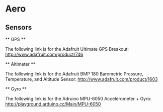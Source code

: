 Aero
====

Sensors
-------

** GPS **

The following link is for the Adafruit Ultimate GPS Breakout: 
http://www.adafruit.com/product/746

** Altimeter **

The following link is for the Adafruit BMP 180 Barometric Pressure, Temperature,
and Altitude Sensor: http://www.adafruit.com/product/1603

** Gyro **

The following link is for the Adruino MPU-6050 Accelerometer + Gyro:
http://playground.arduino.cc/Main/MPU-6050

